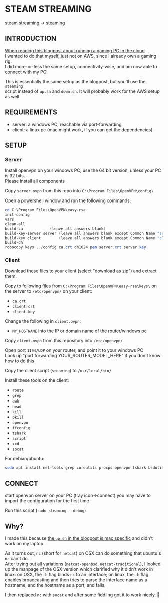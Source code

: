 # STEAM STREAMING
steam streaming -> steaming

## INTRODUCTION
[When reading this blogpost about running a gaming PC in the cloud](https://lg.io/2015/07/05/revised-and-much-faster-run-your-own-highend-cloud-gaming-service-on-ec2.html)  
I wanted to do that myself, just not on AWS, since I already own a gaming rig.  
I did more-or-less the same setup, connectivity-wise, and am now able to connect with my PC!

This is essentially the same setup as the blogpost, but you'll use the `steaming`  
script instead of `up.sh` and `down.sh`. It will probably work for the AWS setup as well

## REQUIREMENTS
- server: a windows PC, reachable via port-forwarding
- client: a linux pc (mac might work, if you can get the dependencies)

## SETUP
### Server
Install openvpn on your windows PC; use the 64 bit version, unless your PC is 32 bits.  
Please install all components

Copy `server.ovpn` from this repo into `C:\Program Files\OpenVPN\config\`

Open a powershell window and run the following commands:
```powershell
cd C:\Program Files\OpenVPN\easy-rsa
init-config
vars
clean-all
build-ca			(leave all answers blank)
build-key-server server	(leave all answers blank except Common Name "server", yes to Sign and yes to Commit)
build-key client		(leave all answers blank except Common Name "client", yes to Sign and yes to Commit)
build-dh
robocopy keys ../config ca.crt dh1024.pem server.crt server.key
```

### Client
Download these files to your client (select "download as zip") and extract them.

Copy to following files from `C:\Program Files\OpenVPN\easy-rsa\keys\` on the server
to `/etc/openvpn/` on your client:
- `ca.crt`
- `client.crt`
- `client.key`

Change the following in `client.ovpn`:
- `MY_HOSTNAME` into the IP or domain name of the router/windows pc

Copy `client.ovpn` from this repository into `/etc/openvpn/`

Open port `1194/UDP` on your router, and point it to your windows PC  
Look up "port forwarding YOUR_ROUTER_MODEL_HERE" if you don't know how to do this

Copy the client script (`steaming`) to `/usr/local/bin/`

Install these tools on the client:
- `route`
- `grep`
- `awk`
- `head`
- `kill`
- `pkill`
- `openvpn`
- `ifconfig`
- `tshark`
- `script`
- `xxd`
- `socat`

For debian/ubuntu:
```sh
sudo apt install net-tools grep coreutils procps openvpn tshark bsdutils vim-common socat
```

## CONNECT
start openvpn server on your PC (tray icon->connect)
you may have to import the configuration for the first time

Run this script  (`sudo steaming --debug`)

## Why?
I made this because [the `up.sh` in the blogpost is mac specific](https://lg.io/assets/up.sh) and didn't work on my laptop.

As it turns out, `nc` (short for `netcat`) on OSX can do something that ubuntu's `nc` can't do.  
After trying out all variations (`netcat-openbsd`, `netcat-traditional`), I looked up the manpage of the OSX version which clarified why it didn't work in linux: on OSX, the `-b` flag binds `nc` to an interface; on linux, the `-b` flag enables broadcasting and  then tries to parse the interface name as a hostname, and the hostname as a port, and fails.

I then replaced `nc` with `socat` and after some fiddling got it to work nicely. :slightly_smiling_face:
